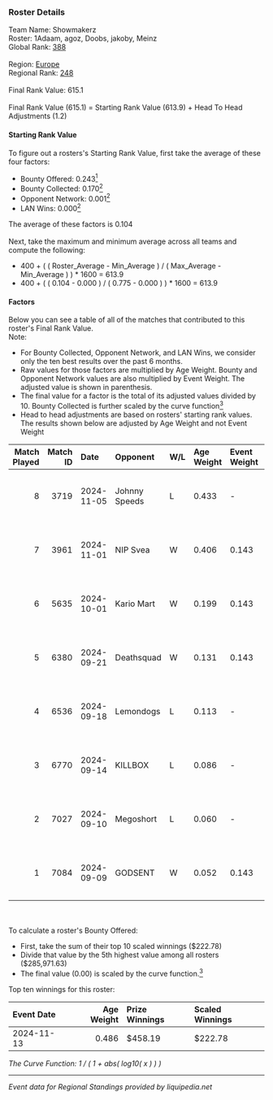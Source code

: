 ### Roster Details<br />
Team Name: Showmakerz<br />
Roster: 1Adaam, agoz, Doobs, jakoby, Meinz<br />
Global Rank: [388](../../standings_global_2025_02_28.md)<br />
<br />
Region: [Europe]( ../../standings_europe_2025_02_28.md)<br />
Regional Rank: [248]( ../../standings_europe_2025_02_28.md)<br />
<br />
Final Rank Value:  615.1<br />
<br />
Final Rank Value (615.1) = Starting Rank Value (613.9) + Head To Head Adjustments (1.2)<br />

#### Starting Rank Value<br />
To figure out a rosters's Starting Rank Value, first take the average of these four factors:<br />
- Bounty Offered: 0.243[<sup>1</sup>](#table2)
- Bounty Collected: 0.170[<sup>2</sup>](#table1)
- Opponent Network: 0.001[<sup>2</sup>](#table1)
- LAN Wins: 0.000[<sup>2</sup>](#table1)

The average of these factors is 0.104<br />
<br />
Next, take the maximum and minimum average across all teams and compute the following:<br />
- 400 + ( ( Roster_Average - Min_Average ) / ( Max_Average - Min_Average ) ) * 1600 = 613.9
- 400 + ( ( 0.104 - 0.000 ) / ( 0.775 - 0.000 ) ) * 1600 = 613.9


#### Factors<br />
Below you can see a table of all of the matches that contributed to this roster's Final Rank Value.<br />
Note:<br />

- For Bounty Collected, Opponent Network, and LAN Wins, we consider only the ten best results over the past 6 months.
- Raw values for those factors are multiplied by Age Weight. Bounty and Opponent Network values are also multiplied by Event Weight. The adjusted value is shown in parenthesis.
- The final value for a factor is the total of its adjusted values divided by 10. Bounty Collected is further scaled by the curve function[<sup>3</sup>](#curveFunction)
- Head to head adjustments are based on rosters' starting rank values. The results shown below are adjusted by Age Weight and not Event Weight
<span id="table1"></span><br />


| Match Played | Match ID | Date       | Opponent      | W/L | Age Weight | Event Weight | Bounty Collected | Opponent Network | LAN Wins  | H2H Adj. | Roster                                  |
| -: | -: | :- | :- | :- | :- | :- | :- | :- | :- | -: | :- |
|            8 |     3719 | 2024-11-05 | Johnny Speeds | L   | 0.433      | -            | -                | -                | -         |    -1.67 | 1Adaam, agoz, Doobs, jakoby, Meinz      |
|            7 |     3961 | 2024-11-01 | NIP Svea      | W   | 0.406      | 0.143        | 0.000 (0.000)    | 0.052 (0.003)    | 0 (0.000) |     3.06 | 1Adaam, agoz, Doobs, jakoby, Meinz      |
|            6 |     5635 | 2024-10-01 | Kario Mart    | W   | 0.199      | 0.143        | 0.004 (0.000)    | 0.070 (0.002)    | 0 (0.000) |     3.35 | 1Adaam, agoz, Doobs, jakoby, Meinz      |
|            5 |     6380 | 2024-09-21 | Deathsquad    | W   | 0.131      | 0.143        | 0.000 (0.000)    | 0.013 (0.000)    | 0 (0.000) |     0.97 | 1Adaam, agoz, Doobs, jakoby, Meinz      |
|            4 |     6536 | 2024-09-18 | Lemondogs     | L   | 0.113      | -            | -                | -                | -         |    -2.40 | bsover, Doobs, jakoby, Leon1das, meinz  |
|            3 |     6770 | 2024-09-14 | KILLBOX       | L   | 0.086      | -            | -                | -                | -         |    -1.86 | 1Adaam, agoz, Doobs, jakoby, Meinz      |
|            2 |     7027 | 2024-09-10 | Megoshort     | L   | 0.060      | -            | -                | -                | -         |    -1.23 | agoz, Doobs, jakoby, Leon1das, PornyBig |
|            1 |     7084 | 2024-09-09 | GODSENT       | W   | 0.052      | 0.143        | 0.001 (0.000)    | 0.298 (0.002)    | 0 (0.000) |     0.98 | agoz, Doobs, jakoby, Leon1das, PornyBig |

<br />
<span id="table2"></span><br />
To calculate a roster's Bounty Offered:<br />

- First, take the sum of their top 10 scaled winnings ($222.78)
- Divide that value by the 5th highest value among all rosters ($285,971.63)
- The final value (0.00) is scaled by the curve function.[<sup>3</sup>](#curveFunction)

Top ten winnings for this roster:<br />

| Event Date | Age Weight | Prize Winnings | Scaled Winnings |
| :- | -: | :- | :- |
| 2024-11-13 |      0.486 | $458.19        | $222.78         |


<span id="curveFunction"></span>_The Curve Function: 1 / ( 1 + abs( log10( x ) ) )_<br />

---
_Event data for Regional Standings provided by liquipedia.net_<br />
